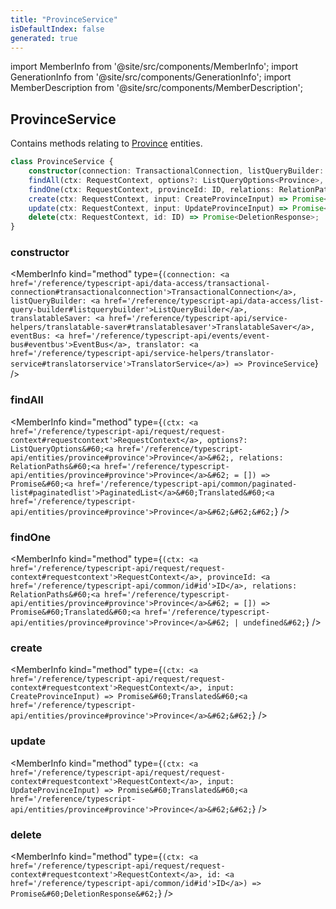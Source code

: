 ```yaml
---
title: "ProvinceService"
isDefaultIndex: false
generated: true
---
```

<!-- This file was generated from the Vendure source. Do not modify. Instead, re-run the "docs:build" script -->
import MemberInfo from '@site/src/components/MemberInfo';
import GenerationInfo from '@site/src/components/GenerationInfo';
import MemberDescription from '@site/src/components/MemberDescription';


## ProvinceService

<GenerationInfo sourceFile="packages/core/src/service/services/province.service.ts" sourceLine="32" packageName="@vendure/core" />

Contains methods relating to <a href='/reference/typescript-api/entities/province#province'>Province</a> entities.

```ts title="Signature"
class ProvinceService {
    constructor(connection: TransactionalConnection, listQueryBuilder: ListQueryBuilder, translatableSaver: TranslatableSaver, eventBus: EventBus, translator: TranslatorService)
    findAll(ctx: RequestContext, options?: ListQueryOptions<Province>, relations: RelationPaths<Province> = []) => Promise<PaginatedList<Translated<Province>>>;
    findOne(ctx: RequestContext, provinceId: ID, relations: RelationPaths<Province> = []) => Promise<Translated<Province> | undefined>;
    create(ctx: RequestContext, input: CreateProvinceInput) => Promise<Translated<Province>>;
    update(ctx: RequestContext, input: UpdateProvinceInput) => Promise<Translated<Province>>;
    delete(ctx: RequestContext, id: ID) => Promise<DeletionResponse>;
}
```

<div className="members-wrapper">

### constructor

<MemberInfo kind="method" type={`(connection: <a href='/reference/typescript-api/data-access/transactional-connection#transactionalconnection'>TransactionalConnection</a>, listQueryBuilder: <a href='/reference/typescript-api/data-access/list-query-builder#listquerybuilder'>ListQueryBuilder</a>, translatableSaver: <a href='/reference/typescript-api/service-helpers/translatable-saver#translatablesaver'>TranslatableSaver</a>, eventBus: <a href='/reference/typescript-api/events/event-bus#eventbus'>EventBus</a>, translator: <a href='/reference/typescript-api/service-helpers/translator-service#translatorservice'>TranslatorService</a>) => ProvinceService`}   />


### findAll

<MemberInfo kind="method" type={`(ctx: <a href='/reference/typescript-api/request/request-context#requestcontext'>RequestContext</a>, options?: ListQueryOptions&#60;<a href='/reference/typescript-api/entities/province#province'>Province</a>&#62;, relations: RelationPaths&#60;<a href='/reference/typescript-api/entities/province#province'>Province</a>&#62; = []) => Promise&#60;<a href='/reference/typescript-api/common/paginated-list#paginatedlist'>PaginatedList</a>&#60;Translated&#60;<a href='/reference/typescript-api/entities/province#province'>Province</a>&#62;&#62;&#62;`}   />


### findOne

<MemberInfo kind="method" type={`(ctx: <a href='/reference/typescript-api/request/request-context#requestcontext'>RequestContext</a>, provinceId: <a href='/reference/typescript-api/common/id#id'>ID</a>, relations: RelationPaths&#60;<a href='/reference/typescript-api/entities/province#province'>Province</a>&#62; = []) => Promise&#60;Translated&#60;<a href='/reference/typescript-api/entities/province#province'>Province</a>&#62; | undefined&#62;`}   />


### create

<MemberInfo kind="method" type={`(ctx: <a href='/reference/typescript-api/request/request-context#requestcontext'>RequestContext</a>, input: CreateProvinceInput) => Promise&#60;Translated&#60;<a href='/reference/typescript-api/entities/province#province'>Province</a>&#62;&#62;`}   />


### update

<MemberInfo kind="method" type={`(ctx: <a href='/reference/typescript-api/request/request-context#requestcontext'>RequestContext</a>, input: UpdateProvinceInput) => Promise&#60;Translated&#60;<a href='/reference/typescript-api/entities/province#province'>Province</a>&#62;&#62;`}   />


### delete

<MemberInfo kind="method" type={`(ctx: <a href='/reference/typescript-api/request/request-context#requestcontext'>RequestContext</a>, id: <a href='/reference/typescript-api/common/id#id'>ID</a>) => Promise&#60;DeletionResponse&#62;`}   />




</div>
